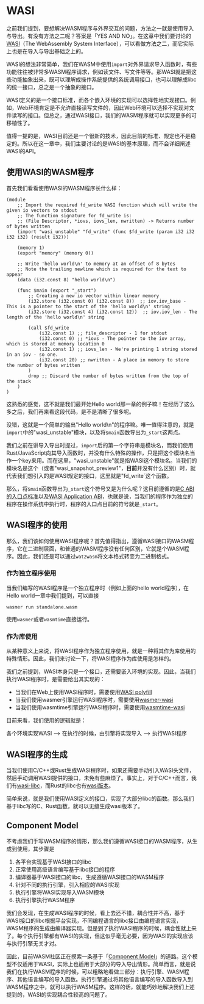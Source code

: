 # WASI

之前我们提到，要想解决WASM程序与外界交互的问题，方法之一就是使用导入与导出。有没有方法之二呢？答案是「YES AND NO」。在这章中我们要讨论的[WASI](https://wasi.dev)（The WebAssembly System Interface），可以看做方法之二，而它实际上也是在导入与导出基础之上的。

WASI的想法非常简单，我们在WASM中使用`import`对外界请求导入函数时，有些功能往往被非常多WASM程序请求，例如读文件、写文件等等。那WASI就是把这些功能抽象出来，既可以理解成操作系统提供的系统调用接口，也可以理解成libc的统一接口，总之是一个抽象的接口。

WASI定义的是一个接口标准，而各个嵌入环境的实现可以选择性地实现接口。例如，Web环境肯定是不允许直接读写文件的，因此Web环境可以选择不实现对文件读写的接口。但总之，通过WASI接口，我们的WASM程序就可以实现更多的可移植性了。

值得一提的是，WASI目前还是一个很新的技术，因此目前的标准、规定也不是稳定的。所以在这一章中，我们主要讨论的是WASI的基本原理，而不会详细阐述WASI的API。

## 使用WASI的WASM程序

首先我们看看使用WASI的WASM程序长什么样：

```wasm
(module
    ;; Import the required fd_write WASI function which will write the given io vectors to stdout
    ;; The function signature for fd_write is:
    ;; (File Descriptor, *iovs, iovs_len, nwritten) -> Returns number of bytes written
    (import "wasi_unstable" "fd_write" (func $fd_write (param i32 i32 i32 i32) (result i32)))

    (memory 1)
    (export "memory" (memory 0))

    ;; Write 'hello world\n' to memory at an offset of 8 bytes
    ;; Note the trailing newline which is required for the text to appear
    (data (i32.const 8) "hello world\n")

    (func $main (export "_start")
        ;; Creating a new io vector within linear memory
        (i32.store (i32.const 0) (i32.const 8))  ;; iov.iov_base - This is a pointer to the start of the 'hello world\n' string
        (i32.store (i32.const 4) (i32.const 12))  ;; iov.iov_len - The length of the 'hello world\n' string

        (call $fd_write
            (i32.const 1) ;; file_descriptor - 1 for stdout
            (i32.const 0) ;; *iovs - The pointer to the iov array, which is stored at memory location 0
            (i32.const 1) ;; iovs_len - We're printing 1 string stored in an iov - so one.
            (i32.const 20) ;; nwritten - A place in memory to store the number of bytes written
        )
        drop ;; Discard the number of bytes written from the top of the stack
    )
)
```

这熟悉的感觉，这不就是我们最开始Hello world那一章的例子嘛！在经历了这么多之后，我们再来看这段代码，是不是清晰了很多呢。

没错，这就是一个简单的输出"Hello world\n"的程序嘛。唯一值得注意的，就是`import`中的"wasi_unstable"模块，以及将`$main`函数导出为`_start`这两点。

我们之前在讲导入导出时提过，`import`后的第一个字符串是模块名，而我们使用Rust/JavaScript向其导入函数时，并没有什么特殊的操作，只是把这个模块名当作一个key来用。而在这里，"wasi_unstable"就是指WASI这个模块名。当我们的模块名是这个（或者"wasi_snapshot_preview1"，**目前**并没有什么区别）时，就代表我们想引入的是WASI规定的接口，这里就是"fd_write`这个函数。

那么，将`$main`函数导出为`_start`这个符号又是为什么呢？这目前遵循的是[C ABI的入口点标准](https://github.com/WebAssembly/tool-conventions/blob/main/BasicCABI.md#program-entrypoint)以及[WASI Application ABI](https://github.com/WebAssembly/WASI/blob/main/legacy/application-abi.md#current-unstable-abi)，也就是说，当我们的程序作为独立的程序在操作系统中执行时，程序的入口点目前的符号就是`_start`。

## WASI程序的使用

那么，我们该如何使用WASI程序呢？首先值得指出，遵循WASI接口的WASM程序，它在二进制层面，和普通的WASM程序没有任何区别，它就是个WASM程序。因此，我们还是可以通过`wat2wasm`将文本格式转变为二进制格式。

### 作为独立程序使用

当我们编写的WASI程序是一个独立程序时（例如上面的hello world程序），在Hello world一章中我们提到，可以直接

```shell
wasmer run standalone.wasm
```

使用`wasmer`或者`wasmtime`直接运行。

### 作为库使用

从某种意义上来说，将WASI程序作为独立程序使用，就是一种将其作为库使用的特殊情形。因此，我们来讨论一下，将WASI程序作为库使用是怎样的。

我们之前提到，WASI本身只是一个接口，还需要嵌入环境的实现。因此，当我们执行WASI程序时，是需要给出其实现的：

* 当我们在Web上使用WASI程序时，需要使用[WASI polyfill](https://wasi.dev/polyfill/)
* 当我们使用wasmer引擎运行WASI程序时，需要使用[wasmer-wasi](https://crates.io/crates/wasmer-wasi)
* 当我们使用wasmtime引擎运行WASI程序时，需要使用[wasmtime-wasi](https://crates.io/crates/wasmtime-wasi)

目前来看，我们使用的逻辑就是：

各个环境实现WASI --> 在执行的时候，由引擎将实现导入 --> 执行WASI程序

## WASI程序的生成

当我们使用C/C++或Rust生成WASI程序时，如果还需要手动引入WASI头文件，然后手动调用WASI提供的接口，未免有些麻烦了。事实上，对于C/C++而言，我们有[wasi-libc](https://github.com/WebAssembly/wasi-libc)，而Rust的libc也有[wasi版本](https://rust-lang.github.io/libc/wasm32-wasi/doc/libc/index.html)。

简单来说，就是我们使用WASI定义的接口，实现了大部分libc的函数。那么我们基于libc写的C、Rust函数，就可以无缝生成wasi版本了。

## Component Model

不考虑我们手写WASM程序的情形，那么我们遵循WASI接口的WASM程序，从生成到使用，其步骤是

1. 各平台实现基于WASI接口的libc
2. 正常使用高级语言编写基于libc接口的程序
3. 编译器基于WASI接口的libc，生成遵循WASI接口的WASM程序
4. 针对不同的执行引擎，引入相应的WASI实现
5. 执行引擎将WASI实现导入WASM模块
6. 执行引擎执行WASM程序

我们会发现，在生成WASI程序的时候，看上去还不错，耦合性并不高，基于WASI接口的libc根据平台实现，不同编程语言的libc接口由编程语言实现，WASM程序的生成由编译器实现。但是到了执行WASI程序的时候，耦合性就上来了。每个执行引擎都有WASI的实现，但这似乎毫无必要，因为WASI的实现应该与执行引擎无关才对。

因此，目前WASM社区正在摸索一条基于「[Component Model](https://github.com/WebAssembly/component-model)」的道路。这个模型不仅适用于WASI，实际上也适用于大部分的导入导出情形。简单而言，就是说我们在执行WASM程序的时候，可以粗略地看做三部分：执行引擎、WASM程序、其他语言编写的导入函数。执行引擎通过将其他语言编写的导入函数导入到WASM程序之中，就可以执行WASM程序。这样的话，就能巧妙地解决我们上述提到的，WASI的实现耦合性较高的问题了。